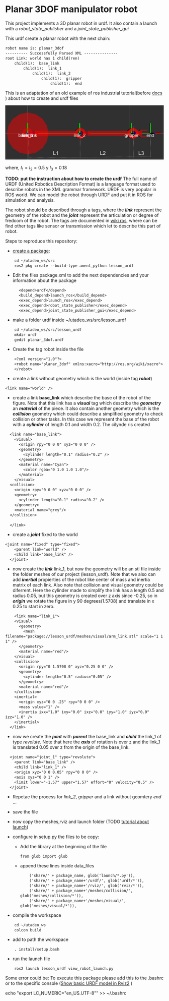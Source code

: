 
# Planar 3DOF manipulator robot

This project implements a 3D planar robot in urdf. It also contain a launch with a *robot_state_publisher* and a *joint_state_publisher_gui*

This urdf create a planar robot with the next chain:
```
robot name is: planar_3dof
---------- Successfully Parsed XML ---------------
root Link: world has 1 child(ren)
    child(1):  base_link
        child(1):  link_1
            child(1):  link_2
                child(1):  gripper
                    child(1):  end

```




This is an adaptation of an old example of ros industrial tutorial(before [docs](https://industrial-training-master.readthedocs.io/) ) about how to create and urdf files

![](robotplanar.PNG)

where, $l_1=l_2=0.5$ y $l_3=0.18$ 

**TODO: put the instruction about how to create the urdf**
The full name of URDF (United Robotics Description Format) is a language format used to describe robots in the XML grammar framework. URDF is very popular in ROS world. We can model the robot through URDF and put it in ROS for simulation and analysis.

The robot should be described through a tags, where the ***link*** represent the geometry of the robot and the ***joint*** represent the articulation or degree of fredoom of the robot. The tags are documented in [wiki ros](http://wiki.ros.org/urdf/XML), where can be find other tags like sensor or transmission  which let to describe this part of robot.

Steps to reproduce this repository:

- [create a package](https://docs.ros.org/en/foxy/Tutorials/Creating-Your-First-ROS2-Package.html):
```
    cd ~/utadeo_ws/src
    ros2 pkg create --build-type ament_python lesson_urdf
```
- Edit the files package.xml to add the next dependencies and your information about the package
```      
      <depend>urdf</depend>
      <build_depend>launch_ros</build_depend>
      <exec_depend>launch_ros</exec_depend>
      <exec_depend>robot_state_publisher</exec_depend>
      <exec_depend>joint_state_publisher_gui</exec_depend>
``` 
- make a folder urdf inside ~/utadeo_ws/src/lesson_urdf
```
    cd ~/utadeo_ws/src/lesson_urdf
    mkdir urdf
    gedit planar_3dof.urdf
```
- Create the tag robot inside the file
```      
    <?xml version="1.0"?>
    <robot name="planar_3dof" xmlns:xacro="http://ros.org/wiki/xacro">
    </robot>
 ```
- create a link without geometry which is the world (inside tag ***robot***)
 ```
 <link name="world" />
 ```
- create a link **base_link** which describe the base of the robot of the figure. Note that this link has a ***visual*** tag which describe the ***geometry*** an ***material*** of the piece. It also contain another geometry which is the ***collision*** geometry which could describe a simplified geometry to check collision or other tasks. In this case we represent the base of the robot with a ***cylinder*** of length 0.1 and width 0.2. The cilynde ris created 
```  
  <link name="base_link">
    <visual>
      <origin rpy="0 0 0" xyz="0 0 0" />
      <geometry>
        <cylinder length="0.1" radius="0.2" />
      </geometry>
      <material name="Cyan">
        <color rgba="0 1.0 1.0 1.0"/>
      </material>
    </visual>
  <collision>
    <origin rpy="0 0 0" xyz="0 0 0" />
    <geometry>
      <cylinder length="0.1" radius="0.2" />
    </geometry>
    <material name="grey"/>
  </collision>
    
  </link>
```
-  create a ***joint*** fixed to the world
```
<joint name="fixed" type="fixed">
    <parent link="world" />
    <child link="base_link" />
  </joint>
```  
 - now create the ***link*** link_1, but now the geometry will be an stl file inside the folder meshes of our project (lesson_urdf). Note that we also can add ***inertial*** propierties of the robot like center of mass and inertia matrix of each link. Also note that collision and visual geometry could be diferrent. Here the cylinder made to simplify the link has a length 0.5 and radius 0.05, but this geometry is created over z axis since -0.25, so in ***origin*** we rotate the figure in y 90 degrees(1.5708) and translate in x 0.25 to start in zero. 
```
    <link name="link_1">
    <visual>
      <geometry>
        <mesh filename="package://lesson_urdf/meshes/visual/arm_link.stl" scale="1 1 1" />
      </geometry>
      <material name="red"/>
    </visual>
    <collision>
      <origin rpy="0 1.5708 0" xyz="0.25 0 0" />
      <geometry>
        <cylinder length="0.5" radius="0.05" />
      </geometry>
      <material name="red"/>
    </collision>
    <inertial>
      <origin xyz="0 0 .25" rpy="0 0 0" />
      <mass value="1" />
      <inertia ixx="1.0" ixy="0.0" ixz="0.0" iyy="1.0" iyz="0.0" izz="1.0" />
    </inertial>
  </link>
 ```
- now we create the ***joint*** with ***parent*** the base_link and ***child*** the link_1 of type *revolute*. Note that here the ***axis*** of rotation  is over z and the link_1 is translated 0.05 over z from the origin of the base_link.
```
  <joint name="joint_1" type="revolute">
    <parent link="base_link" />
    <child link="link_1" />
    <origin xyz="0 0 0.05" rpy="0 0 0" />
    <axis xyz="0 0 1" />
    <limit lower="-1.57" upper="1.57" effort="0" velocity="0.5" />
  </joint>
```
- Repetae the process for *link_2*, *gripper* and a link without geomtery *end* 
...

- save the file
- now copy the meshes,rviz and launch folder (TODO [tutorial about launch](https://docs.ros.org/en/foxy/Tutorials/Launch-system.html))
- configure in setup.py the files to be copy:
     - Add the library at the beginning of the file
        ```
        from glob import glob
        ```  
     - append these  lines inside data_files
        ```
            ('share/' + package_name, glob('launch/*.py')),
  	        ('share/' + package_name+'/urdf/', glob('urdf/*')),
            ('share/' + package_name+'/rviz/', glob('rviz/*')),
  	        ('share/' + package_name+'/meshes/collision/', glob('meshes/collision/*')),
  	        ('share/' + package_name+'/meshes/visual/', glob('meshes/visual/*')),
        ```
- compile the workspace
```
    cd ~/utadeo_ws
    colcon build
```
- add to path the workspace
```
    . install/setup.bash
```
- run the launch file
```
    ros2 launch lesson_urdf view_robot_launch.py
```




Some error could be:
To execute this package please add this to the .bashrc or to the specific console ([Show basic URDF model in Rviz2](https://answers.ros.org/question/348984/show-basic-urdf-model-in-rviz2/) )

echo "export LC_NUMERIC="en_US.UTF-8"" >> ~/.bashrc




